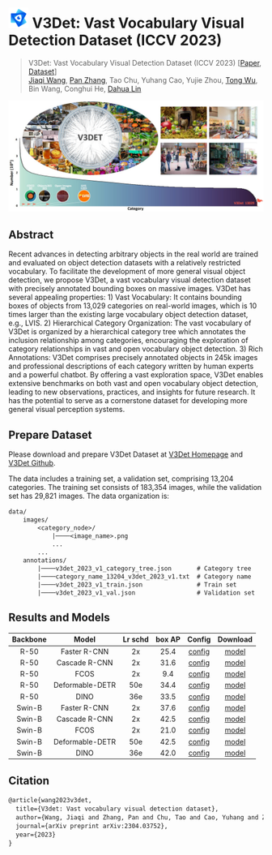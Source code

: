 # <img src="v3det_icon.jpg" height="40"> V3Det: Vast Vocabulary Visual Detection Dataset (ICCV 2023)

> V3Det: Vast Vocabulary Visual Detection Dataset (ICCV 2023) [[Paper](https://arxiv.org/pdf/2304.03752.pdf), [Dataset](https://v3det.openxlab.org.cn/)]   
> [Jiaqi Wang](https://myownskyw7.github.io/), [Pan Zhang](https://panzhang0212.github.io/), Tao Chu, Yuhang Cao, Yujie Zhou, [Tong Wu](https://wutong16.github.io/), Bin Wang, Conghui He, [Dahua Lin](http://dahua.site/)    

<p align="left">
    <img width=960 src="introduction.jpg"/>
</p>


<!-- [ALGORITHM] -->

## Abstract

Recent advances in detecting arbitrary objects in the real world are trained and evaluated on object detection datasets with a relatively restricted vocabulary. To facilitate the development of more general visual object detection, we propose V3Det, a vast vocabulary visual detection dataset with precisely annotated bounding boxes on massive images. V3Det has several appealing properties: 1) Vast Vocabulary: It contains bounding boxes of objects from 13,029 categories on real-world images, which is 10 times larger than the existing large vocabulary object detection dataset, e.g., LVIS. 2) Hierarchical Category Organization: The vast vocabulary of V3Det is organized by a hierarchical category tree which annotates the inclusion relationship among categories, encouraging the exploration of category relationships in vast and open vocabulary object detection. 3) Rich Annotations: V3Det comprises precisely annotated objects in 245k images and professional descriptions of each category written by human experts and a powerful chatbot. By offering a vast exploration space, V3Det enables extensive benchmarks on both vast and open vocabulary object detection, leading to new observations, practices, and insights for future research. It has the potential to serve as a cornerstone dataset for developing more general visual perception systems.

## Prepare Dataset

Please download and prepare V3Det Dataset at [V3Det Homepage](https://v3det.openxlab.org.cn/) and [V3Det Github](https://github.com/V3Det/V3Det).

The data includes a training set, a validation set, comprising 13,204 categories. The training set consists of 183,354 images, while the validation set has 29,821 images. The data organization is:
```
data/
    images/
        <category_node>/
            |────<image_name>.png
            ...
        ...
    annotations/
        |────v3det_2023_v1_category_tree.json       # Category tree
        |────category_name_13204_v3det_2023_v1.txt  # Category name
        |────v3det_2023_v1_train.json               # Train set
        |────v3det_2023_v1_val.json                 # Validation set
```


## Results and Models


| Backbone |      Model      | Lr schd | box AP |                     Config                      |                                                                                                                                                     Download                                                                                                                                                      |
|:--------:|:---------------:|:-------:|:------:| :---------------------------------------------: | :---------------------------------------------------------------------------------------------------------------------------------------------------------------------------------------------------------------------------------------------------------------------------------------------------------------: |
|   R-50   |  Faster R-CNN   |   2x    |  25.4  |  [config](./faster_rcnn_r50_fpn_8x4_sample1e-3_mstrain_v3det_2x.py)   |    [model](https://download.openxlab.org.cn/models/V3Det/V3Det/weight//faster_rcnn_r50_fpn_8x4_sample1e-3_mstrain_v3det_2x)
|   R-50   |  Cascade R-CNN  |   2x    |  31.6  |  [config](./cascade_rcnn_r50_fpn_8x4_sample1e-3_mstrain_v3det_2x.py)   |    [model](https://download.openxlab.org.cn/models/V3Det/V3Det/weight//cascade_rcnn_r50_fpn_8x4_sample1e-3_mstrain_v3det_2x) 
|   R-50   |      FCOS       |   2x    |  9.4   |  [config](./fcos_r50_fpn_8x4_sample1e-3_mstrain_v3det_2x.py)   |    [model](https://download.openxlab.org.cn/models/V3Det/V3Det/weight//fcos_r50_fpn_8x4_sample1e-3_mstrain_v3det_2x)
|   R-50   | Deformable-DETR |   50e   |  34.4  |  [config](./deformable-detr-refine-twostage_r50_8xb4_sample1e-3_v3det_50e.py)   |    [model](https://download.openxlab.org.cn/models/V3Det/V3Det/weight/Deformable_DETR_V3Det_R50)
|   R-50   |      DINO       |   36e   |  33.5  |  [config](./dino-4scale_r50_8xb2_sample1e-3_v3det_36e.py)   |    [model](https://download.openxlab.org.cn/models/V3Det/V3Det/weight/DINO_V3Det_R50)
|  Swin-B  |  Faster R-CNN   |   2x    |  37.6  |  [config](./faster_rcnn_swinb_fpn_8x4_sample1e-3_mstrain_v3det_2x.py)   |    [model](https://download.openxlab.org.cn/models/V3Det/V3Det/weight//faster_rcnn_swinb_fpn_8x4_sample1e-3_mstrain_v3det_2x)
|  Swin-B  |  Cascade R-CNN  |   2x    |  42.5  |  [config](./cascade_rcnn_swinb_fpn_8x4_sample1e-3_mstrain_v3det_2x.py)   |    [model](https://download.openxlab.org.cn/models/V3Det/V3Det/weight//cascade_rcnn_swinb_fpn_8x4_sample1e-3_mstrain_v3det_2x) 
|  Swin-B  |      FCOS       |   2x    |  21.0  |  [config](./fcos_swinb_fpn_8x4_sample1e-3_mstrain_v3det_2x.py)   |    [model](https://download.openxlab.org.cn/models/V3Det/V3Det/weight//fcos_swinb_fpn_8x4_sample1e-3_mstrain_v3det_2x)
|  Swin-B  | Deformable-DETR |   50e   |  42.5  |  [config](./deformable-detr-refine-twostage_swin_16xb2_sample1e-3_v3det_50e.py)   |    [model](https://download.openxlab.org.cn/models/V3Det/V3Det/weight/Deformable_DETR_V3Det_SwinB)
|  Swin-B  |      DINO       |   36e   |  42.0  |  [config](./dino-4scale_swin_16xb1_sample1e-3_v3det_36e.py)   |    [model](https://download.openxlab.org.cn/models/V3Det/V3Det/weight/DINO_V3Det_SwinB)



## Citation

```latex
@article{wang2023v3det,
  title={V3det: Vast vocabulary visual detection dataset},
  author={Wang, Jiaqi and Zhang, Pan and Chu, Tao and Cao, Yuhang and Zhou, Yujie and Wu, Tong and Wang, Bin and He, Conghui and Lin, Dahua},
  journal={arXiv preprint arXiv:2304.03752},
  year={2023}
}
```
